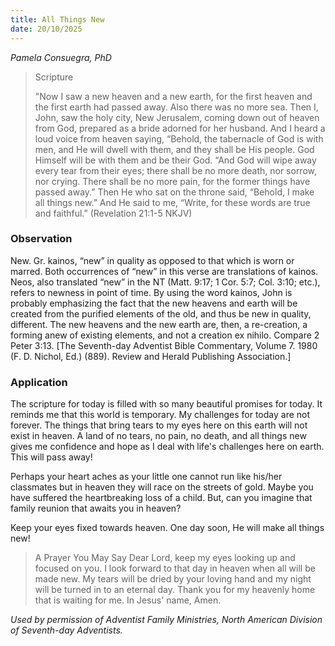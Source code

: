 ```yaml
---
title: All Things New
date: 20/10/2025
---
```


_Pamela Consuegra, PhD_

> <p>Scripture</p>
> "Now I saw a new heaven and a new earth, for the first heaven and the first earth had passed away. Also there was no more sea. Then I, John, saw the holy city, New Jerusalem, coming down out of heaven from God, prepared as a bride adorned for her husband. And I heard a loud voice from heaven saying, “Behold, the tabernacle of God is with men, and He will dwell with them, and they shall be His people. God Himself will be with them and be their God. “And God will wipe away every tear from their eyes; there shall be no more death, nor sorrow, nor crying. There shall be no more pain, for the former things have passed away.” Then He who sat on the throne said, “Behold, I make all things new.” And He said to me, “Write, for these words are true and faithful.” (Revelation 21:1-5 NKJV)

### Observation

New. Gr. kainos, “new” in quality as opposed to that which is worn or marred. Both occurrences of “new” in this verse are translations of kainos. Neos, also translated “new” in the NT (Matt. 9:17; 1 Cor. 5:7; Col. 3:10; etc.), refers to newness in point of time. By using the word kainos, John is probably emphasizing the fact that the new heavens and earth will be created from the purified elements of the old, and thus be new in quality, different. The new heavens and the new earth are, then, a re-creation, a forming anew of existing elements, and not a creation ex nihilo. Compare 2 Peter 3:13. [The Seventh-day Adventist Bible Commentary, Volume 7. 1980 (F. D. Nichol, Ed.) (889). Review and Herald Publishing Association.]

### Application

The scripture for today is filled with so many beautiful promises for today. It reminds me that this world is temporary. My challenges for today are not forever. The things that bring tears to my eyes here on this earth will not exist in heaven. A land of no tears, no pain, no death, and all things new gives me confidence and hope as I deal with life's challenges here on earth. This will pass away!

Perhaps your heart aches as your little one cannot run like his/her classmates but in heaven they will race on the streets of gold. Maybe you have suffered the heartbreaking loss of a child. But, can you imagine that family reunion that awaits you in heaven?

Keep your eyes fixed towards heaven. One day soon, He will make all things new!

> <callout>A Prayer You May Say</callout>
> Dear Lord, keep my eyes looking up and focused on you. I look forward to that day in heaven when all will be made new. My tears will be dried by your loving hand and my night will be turned in to an eternal day. Thank you for my heavenly home that is waiting for me. In Jesus' name, Amen.

_Used by permission of Adventist Family Ministries, North American Division of Seventh-day Adventists._
